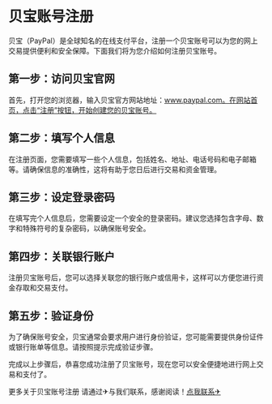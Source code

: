 # 贝宝账号注册

贝宝（PayPal）是全球知名的在线支付平台，注册一个贝宝账号可以为您的网上交易提供便利和安全保障。下面我们将为您介绍如何注册贝宝账号。

## 第一步：访问贝宝官网

首先，打开您的浏览器，输入贝宝官方网站地址：www.paypal.com。在网站首页，点击“注册”按钮，开始创建您的贝宝账号。

## 第二步：填写个人信息

在注册页面，您需要填写一些个人信息，包括姓名、地址、电话号码和电子邮箱等。请确保信息的准确性，这将有助于您日后进行交易和资金管理。

## 第三步：设定登录密码

在填写完个人信息后，您需要设定一个安全的登录密码。建议您选择包含字母、数字和特殊符号的复杂密码，以确保账号安全。

## 第四步：关联银行账户

注册贝宝账号后，您可以选择关联您的银行账户或信用卡，这样可以方便您进行资金存取和交易支付。

## 第五步：验证身份

为了确保账号安全，贝宝通常会要求用户进行身份验证，您可能需要提供身份证件或银行账单等信息。请按照提示完成验证步骤。

完成以上步骤后，恭喜您成功注册了贝宝账号，现在您可以安全便捷地进行网上交易和支付了。

更多关于贝宝账号注册 请通过✈与我们联系，感谢阅读！[点我联系✈](https://www.k02.cc)